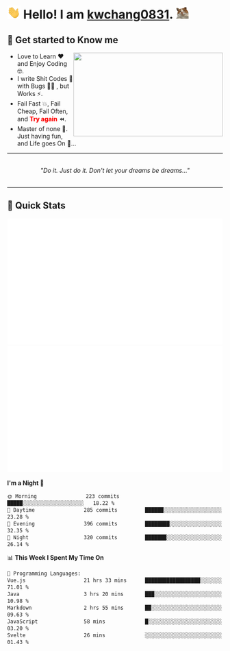<h1> <img src="./assets/hi.gif" height="30px"> Hello! I am <a href="https://github.com/kwchang0831">kwchang0831</a>. <img src="./assets/cool-cat.gif" height="30px"> </h1>
</h1>

## 🎉 Get started to Know me

<a href="#"><img align="right" src="https://media.tenor.com/S5qCffxIFdUAAAAC/the-muppet-kermit-the-frog.gif" width="349" height="195" /></a>

- Love to Learn ❤️ and Enjoy Coding 🤓.
- I write Shit Codes 💩 with Bugs 🐛🐛 , but Works ⚡️.
- Fail Fast 💥, Fail Cheap, Fail Often, and <span style="color:red;font-weight:800;">Try again</span> ⏪️.
- Master of none 🤪. Just having fun, and Life goes On 🌱...

<hr/>
<br/>
<div align="center">
<i>"Do it. Just do it. Don't let your dreams be dreams..." </i>
</div>
<br/>
<hr/>

## 🙈 Quick Stats

![](https://raw.githubusercontent.com/kwchang0831/kwchang0831/output/generated/overview.svg)
![](https://raw.githubusercontent.com/kwchang0831/kwchang0831/output/generated/languages.svg)

<!--START_SECTION:waka-->
**I'm a Night 🦉** 

```text
🌞 Morning                223 commits         █████░░░░░░░░░░░░░░░░░░░░   18.22 % 
🌆 Daytime                285 commits         ██████░░░░░░░░░░░░░░░░░░░   23.28 % 
🌃 Evening                396 commits         ████████░░░░░░░░░░░░░░░░░   32.35 % 
🌙 Night                  320 commits         ███████░░░░░░░░░░░░░░░░░░   26.14 % 
```


📊 **This Week I Spent My Time On** 

```text
💬 Programming Languages: 
Vue.js                   21 hrs 33 mins      ██████████████████░░░░░░░   71.01 % 
Java                     3 hrs 20 mins       ███░░░░░░░░░░░░░░░░░░░░░░   10.98 % 
Markdown                 2 hrs 55 mins       ██░░░░░░░░░░░░░░░░░░░░░░░   09.63 % 
JavaScript               58 mins             █░░░░░░░░░░░░░░░░░░░░░░░░   03.20 % 
Svelte                   26 mins             ░░░░░░░░░░░░░░░░░░░░░░░░░   01.43 % 
```


<!--END_SECTION:waka-->
